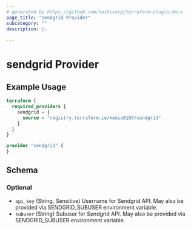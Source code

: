```yaml
---
# generated by https://github.com/hashicorp/terraform-plugin-docs
page_title: "sendgrid Provider"
subcategory: ""
description: |-
  
---
```


# sendgrid Provider



## Example Usage

```terraform
terraform {
  required_providers {
    sendgrid = {
      source = "registry.terraform.io/kenzo0107/sendgrid"
    }
  }
}

provider "sendgrid" {
}
```

<!-- schema generated by tfplugindocs -->
## Schema

### Optional

- `api_key` (String, Sensitive) Username for Sendgrid API. May also be provided via SENDGRID_SUBUSER environment variable.
- `subuser` (String) Subuser for Sendgrid API. May also be provided via SENDGRID_SUBUSER environment variable.
